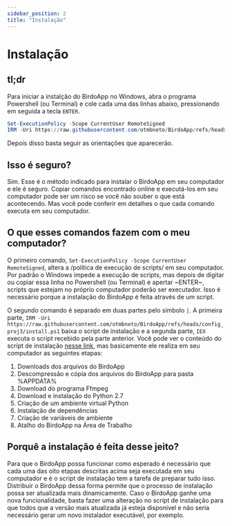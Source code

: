 ```yaml
---
sidebar_position: 2
title: "Instalação"
---
```


# Instalação

## tl;dr

Para iniciar a instalção do BirdoApp no Windows, abra o programa Powershell (ou Terminal) e cole cada uma das linhas abaixo, pressionando em seguida a tecla `ENTER`.

```powershell
Set-ExecutionPolicy -Scope CurrentUser RemoteSigned
IRM -Uri https://raw.githubusercontent.com/otmbneto/BirdoApp/refs/heads/config_proj3/install.ps1 | IEX
```

Depois disso basta seguir as orientações que aparecerão.

## Isso é seguro?

Sim. Esse é o método indicado para instalar o BirdoApp em seu computador e ele é seguro. Copiar comandos encontrado online e executá-los em seu computador pode ser um risco se você não souber o que está acontecendo. Mas você pode conferir em detalhes o que cada comando executa em seu computador.

## O que esses comandos fazem com o meu computador?

O primeiro comando, `Set-ExecutionPolicy -Scope CurrentUser RemoteSigned`, altera a /política de execução de scripts/ em seu computador. Por padrão o Windows impede a execução de scripts, mas depois de digitar ou copiar essa linha no Powershell (ou Terminal) e apertar ~ENTER~, scripts que estejam no próprio computador poderão ser executador. Isso é necessário porque a instalação do BirdoApp é feita através de um script.

O segundo comando é separado em duas partes pelo símbolo `|`. A primeira parte, `IRM -Uri https://raw.githubusercontent.com/otmbneto/BirdoApp/refs/heads/config_proj3/install.ps1` baixa o script de instalação e a segunda parte, `IEX` executa o script recebido pela parte anterior. Você pode ver o conteúdo do script de instalação [nesse link](https://raw.githubusercontent.com/otmbneto/BirdoApp/refs/heads/config_proj3/install.ps1), mas basicamente ele realiza em seu computador as seguintes etapas:

1) Downloads dos arquivos do BirdoApp
2) Descompressão e cópia dos arquivos do BirdoApp para pasta %APPDATA%
3) Download do programa Ffmpeg
4) Download e instalação do Python 2.7
5) Criação de um ambiente virtual Python
6) Instalação de dependências
7) Criação de variáveis de ambiente
8) Atalho do BirdoApp na Área de Trabalho

## Porquê a instalação é feita desse jeito?

Para que o BirdoApp possa funcionar como esperado é necessário que cada uma das oito etapas descritas acima seja executada em seu computador e é o script de instalação tem a tarefa de preparar tudo isso. Distribuir o BirdoApp dessa forma permite que o processo de instalação possa ser atualizada mais dinamicamente. Caso o BirdoApp ganhe uma nova funcionalidade, basta fazer uma alteração no script de instalação para que todos que a versão mais atualizada já esteja disponível e não seria necessário gerar um novo instalador executável, por exemplo.
